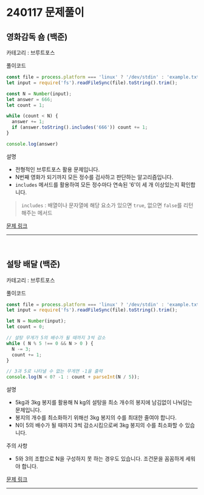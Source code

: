 # 240117 문제풀이

## 영화감독 숌 (백준)

카테고리 : 브루트포스

풀이코드
```js
const file = process.platform === 'linux' ? '/dev/stdin' : 'example.txt';
let input = require('fs').readFileSync(file).toString().trim();

const N = Number(input);
let answer = 666;
let count = 1;

while (count < N) {
  answer += 1;
  if (answer.toString().includes('666')) count += 1;
}

console.log(answer)
```

설명
- 전형적인 브루트포스 활용 문제입니다.
- N번째 영화가 되기까지 모든 정수를 검사하고 판단하는 알고리즘입니다.
- `includes` 메서드를 활용하여 모든 정수마다 연속된 '6'이 세 개 이상있는지 확인합니다.

> `includes` : 배열이나 문자열에 해당 요소가 있으면 `true`, 없으면 `false`를 리턴해주는 메서드

[문제 링크](https://www.acmicpc.net/problem/1436) 

<hr><br>

## 설탕 배달 (백준)

카테고리 : 브루트포스

풀이코드
```js
const file = process.platform === 'linux' ? '/dev/stdin' : 'example.txt';
let input = require('fs').readFileSync(file).toString().trim();

let N = Number(input);
let count = 0;

// 설탕 무게가 5의 배수가 될 때까지 3씩 감소
while ( N % 5 !== 0 && N > 0 ) {
  N -= 3;
  count += 1;
}

// 3과 5로 나타낼 수 없는 무게면 -1을 출력
console.log(N < 0? -1 : count + parseInt(N / 5));
```

설명
- 5kg과 3kg 봉지를 활용해 N kg의 설탕을 최소 개수의 봉지에 남김없이 나눠담는 문제입니다.
- 봉지의 개수를 최소화하기 위해선 3kg 봉지의 수를 최대한 줄여야 합니다.
- N이 5의 배수가 될 때까지 3씩 감소시킴으로써 3kg 봉지의 수를 최소화할 수 있습니다.

주의 사항
- 5와 3의 조합으로 N을 구성하지 못 하는 경우도 있습니다. 조건문을 꼼꼼하게 세워야 합니다.

[문제 링크](https://www.acmicpc.net/problem/2839) 

<hr><br>